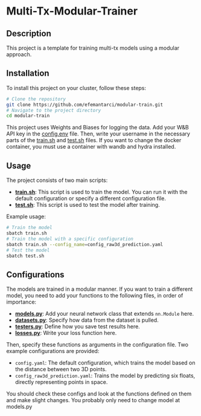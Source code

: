 # Multi-Tx-Modular-Trainer

## Description
This project is a template for training multi-tx models using a modular approach.

## Installation
To install this project on your cluster, follow these steps:

```bash
# Clone the repository
git clone https://github.com/efemantarci/modular-train.git
# Navigate to the project directory
cd modular-train
```
This project uses Weights and Biases for logging the data. Add your W&B API key in the [config.env](configs/config.env) file. Then, write your username in the necessary parts of the [train.sh](train.sh) and [test.sh](test.sh) files.
If you want to change the docker container, you must use a container with wandb and hydra installed.

## Usage
The project consists of two main scripts:

- **[train.sh](train.sh)**: This script is used to train the model. You can run it with the default configuration or specify a different configuration file.
- **[test.sh](test.sh)**: This script is used to test the model after training.

Example usage:

```bash
# Train the model
sbatch train.sh
# Train the model with a specific configuration
sbatch train.sh --config_name=config_raw3d_prediction.yaml
# Test the model
sbatch test.sh
```

## Configurations
The models are trained in a modular manner. If you want to train a different model, you need to add your functions to the following files, in order of importance:

- **[models.py](models.py)**: Add your neural network class that extends `nn.Module` here.
- **[datasets.py](datasets.py)**: Specify how data from the dataset is pulled.
- **[testers.py](testers.py)**: Define how you save test results here.
- **[losses.py](losses.py)**: Write your loss function here.

Then, specify these functions as arguments in the configuration file. Two example configurations are provided:

- `config.yaml`: The default configuration, which trains the model based on the distance between two 3D points.
- `config_raw3d_prediction.yaml`: Trains the model by predicting six floats, directly representing points in space.

You should check these configs and look at the functions defined on them and make slight changes. You probably only need to change model at models.py
